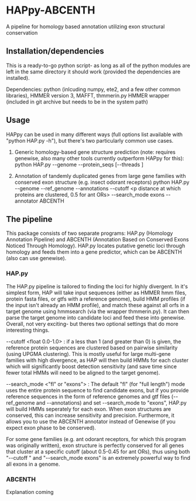 # HAPpy-ABCENTH
A pipeline for homology based annotation utilizing exon structural conservation

## Installation/dependencies
This is a ready-to-go python script- as long as all of the python modules are left in the same directory it should work (provided the dependencies are installed).

Dependencies: python (inlcuding numpy, ete2, and a few other common libraries), HMMER version 3, MAFFT, thmmerin.py HMMER wrapper (included in git archive but needs to be in the system path)

## Usage
HAPpy can be used in many different ways (full options list available with "python HAP.py -h"), but there's two particularly common use cases.
1. Generic homology-based gene structure prediction (note: requires genewise, also many other tools currently outperform HAPpy for this):
    python HAP.py --genome <target genome fasta> --protein_seqs <protein fasta> [--threads <nthreads>]
 
 2. Annotation of tandemly duplicated genes from large gene families with conserved exon structure (e.g. insect odorant receptors)
    python HAP.py --genome <target genome fasta> --ref_genome <one or more reference genome fastas> --annotations <one gtf per ref genome> --cutoff <p distance at which proteins are clustered, 0.5 for ant ORs> --search_mode exons --annotator ABCENTH

## The pipeline
This package consists of two separate programs: HAP.py (Homology Annotation Pipeline) and ABCENTH (Annotation Based on Conserved Exons Noticed Through Homology). HAP.py locates putative genetic loci through homology and feeds them into a gene predictor, which can be ABCENTH (also can use genewise).

### HAP.py
The HAP.py pipeline is tailored to finding the loci for highly divergent. In it's simplest form, HAP will take input sequences (either as HMMER hmm files, protein fasta files, or gtfs with a reference genome), build HMM profiles (if the input isn't already an HMM profile), and match these against all orfs in a target genome using hmmsearch (via the wrapper thmmerin.py). It can then parse the target genome into candidate loci and feed these into genewise. Overall, not very exciting- but theres two optional settings that do more interesting things.

  --cutoff <float 0.0-1.0> : if a less than 1 (and greater than 0) is given, the reference protein sequences are clustered based on pairwise similarity (using UPGMA clustering). This is mostly useful for large multi-gene families with high divergence, as HAP will then build HMMs for each cluster which will significantly boost detection sensitivity (and save time since fewer total HMMs will need to be aligned to the target genome).
  
  --search_mode <"fl" or "exons"> : The default "fl" (for "full length") mode uses the entire protein sequence to find candidate exons, but if you provide reference sequences in the form of reference genomes and gtf files (--ref_genome and --annotations) and set --search_mode to "exons", HAP.py will build HMMs seperately for each exon. When exon structures are conserved, this can increase sensitivity and precision. Furthermore, it allows you to use the ABCENTH annotator instead of Genewise (if you expect exon phase to be conserved).
  
For some gene families (e.g. ant odorant receptors, for which this program was originally written), exon structure is perfectly conserved for all genes that cluster at a specific cutoff (about 0.5-0.45 for ant ORs), thus using both "--cutoff <float>" and "--search_mode exons" is an extremely powerful way to find all exons in a genome.
   
### ABCENTH
Explanation coming
